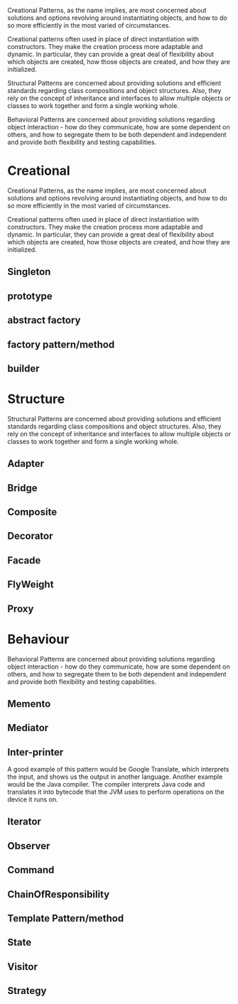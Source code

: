 Creational Patterns, as the name implies, are most concerned about solutions and options revolving around instantiating objects,
and how to do so more efficiently in the most varied of circumstances.

Creational patterns often used in place of direct instantiation with constructors. They make the creation process 
more adaptable and dynamic. In particular, they can provide a great deal of flexibility about which objects are created, 
how those objects are created, and how they are initialized.

Structural Patterns are concerned about providing solutions and efficient standards regarding class compositions and object structures.
Also, they rely on the concept of inheritance and interfaces to allow multiple objects or classes to work together and form a single working whole.

Behavioral Patterns are concerned about providing solutions regarding object interaction - how do they communicate, how are some dependent on others,
and how to segregate them to be both dependent and independent and provide both flexibility and testing capabilities.

Creational
==========
Creational Patterns, as the name implies, are most concerned about solutions and options revolving around instantiating objects,
and how to do so more efficiently in the most varied of circumstances.

Creational patterns often used in place of direct instantiation with constructors. They make the creation process 
more adaptable and dynamic. In particular, they can provide a great deal of flexibility about which objects are created, 
how those objects are created, and how they are initialized.


Singleton
--------- 

prototype
---------

abstract factory
----------------

factory pattern/method
----------------------

builder
------

Structure
=========
Structural Patterns are concerned about providing solutions and efficient standards regarding class compositions and object structures.
Also, they rely on the concept of inheritance and interfaces to allow multiple objects or classes to work together and form a single working whole.


Adapter
------

Bridge
------

Composite
---------

Decorator
---------

Facade
------

FlyWeight
---------

Proxy
-----

Behaviour
========
Behavioral Patterns are concerned about providing solutions regarding object interaction - how do they communicate, how are some dependent on others,
and how to segregate them to be both dependent and independent and provide both flexibility and testing capabilities.

Memento
-------

Mediator
--------

Inter-printer
-------------
A good example of this pattern would be Google Translate, which interprets the input, and shows us the output in another language.
Another example would be the Java compiler. The compiler interprets Java code and translates it into bytecode that the JVM uses to 
perform operations on the device it runs on.

Iterator
-------

Observer
-------

Command
-------

ChainOfResponsibility
--------------------

Template Pattern/method
-----------------------

State
-----

Visitor
------

Strategy
--------